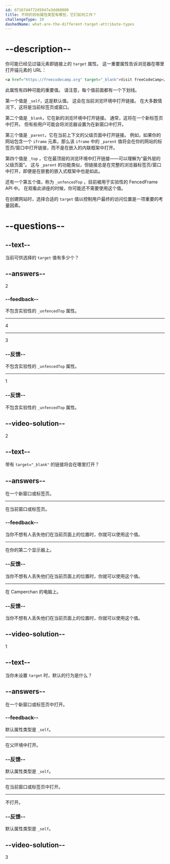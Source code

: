```yaml
---
id: 6716744f7245947a3dd60009
title: 不同的目标属性类型有哪些，它们如何工作？
challengeType: 19
dashedName: what-are-the-different-target-attribute-types
---
```


# --description--

你可能已经见过锚元素即链接上的 `target` 属性。 这一重要属性告诉浏览器在哪里打开锚元素的 URL：

```html
<a href="https://freecodecamp.org" target="_blank">Visit freeCodeCamp</a>
```

此属性有四种可能的重要值。 请注意，每个值前面都有一个下划线。

第一个值是 `_self`，这是默认值。 这会在当前浏览环境中打开链接。 在大多数情况下，这将是当前标签页或窗口。

第二个值是 `_blank`，它在新的浏览环境中打开链接。 通常，这将在一个新标签页中打开。 但有些用户可能会将浏览器设置为在新窗口中打开。

第三个值是 `_parent`，它在当前上下文的父级页面中打开链接。 例如，如果你的网站包含一个 `iframe` 元素，那么该 `iframe` 中的 `_parent` 值将会在你的网站的标签页/窗口中打开链接，而不是在嵌入的内联框架中打开。

第四个值是 `_top` ，它在最顶层的浏览环境中打开链接——可以理解为“最外层的父级页面”。 这与 `_parent` 的功能类似，但链接总是在完整的浏览器标签页/窗口中打开，即便是在嵌套的嵌入式框架中也是如此。

还有一个第五个值，称为 `_unfencedTop` ，目前被用于实验性的 FencedFrame API 中。 在观看此讲座的时候，你可能还不需要使用这个值。

在创建网站时，选择合适的 `target` 值以控制用户最终的访问位置是一项重要的考量因素。

# --questions--

## --text--

当前可供选择的 `target` 值有多少个？

## --answers--

2

### --feedback--

不包含实验性的 `_unfencedTop` 属性。

---

4

---

3

### --反馈--

不包含实验性的 `_unfencedTop` 属性。

---

1

### --反馈--

不包含实验性的 `_unfencedTop` 属性。

## --video-solution--

2

## --text--

带有 `target="_blank"` 的链接将会在哪里打开？

## --answers--

在一个新窗口或标签页。

---

在当前窗口或标签页。

### --feedback--

当你不想有人丢失他们在当前页面上的位置时，你就可以使用这个值。

---

在你的第二个显示器上。

### --反馈--

当你不想有人丢失他们在当前页面上的位置时，你就可以使用这个值。

---

在 Camperchan 的电脑上。

### --反馈--

当你不想有人丢失他们在当前页面上的位置时，你就可以使用这个值。

## --video-solution--

1

## --text--

当你未设置 `target` 时，默认的行为是什么？

## --answers--

在一个新窗口或标签页中打开。

### --feedback--

默认属性类型是 `_self`。

---

在父环境中打开。

### --反馈--

默认属性类型是 `_self`。

---

在当前窗口或标签页中打开。

---

不打开。

### --反馈--

默认属性类型是 `_self`。

## --video-solution--

3
